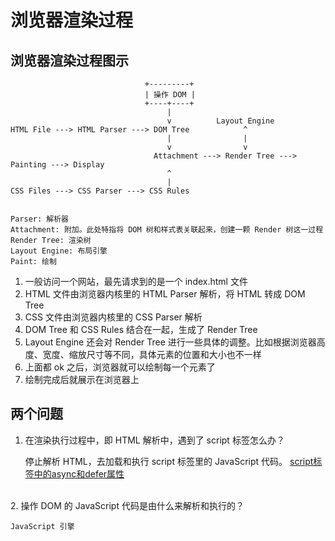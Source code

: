 # 浏览器渲染过程

## 浏览器渲染过程图示

```
                              +---------+ 
                              | 操作 DOM |
                              +----+----+     
                                   |
                                   v          Layout Engine
HTML File ---> HTML Parser ---> DOM Tree            ^
                                   |                |
                                   v                v
                                Attachment ---> Render Tree ---> Painting ---> Display
                                   ^
                                   |
CSS Files ---> CSS Parser ---> CSS Rules


Parser: 解析器
Attachment: 附加。此处特指将 DOM 树和样式表关联起来，创建一颗 Render 树这一过程
Render Tree: 渲染树
Layout Engine: 布局引擎
Paint: 绘制
```

1. 一般访问一个网站，最先请求到的是一个 index.html 文件
2. HTML 文件由浏览器内核里的 HTML Parser 解析，将 HTML 转成 DOM Tree
3. CSS 文件由浏览器内核里的 CSS Parser 解析
4. DOM Tree 和 CSS Rules 结合在一起，生成了 Render Tree
5. Layout Engine 还会对 Render Tree 进行一些具体的调整。比如根据浏览器高度、宽度、缩放尺寸等不同，具体元素的位置和大小也不一样
6. 上面都 ok 之后，浏览器就可以绘制每一个元素了
7. 绘制完成后就展示在浏览器上

## 两个问题

1. 在渲染执行过程中，即 HTML 解析中，遇到了 script 标签怎么办？

    停止解析 HTML，去加载和执行 script 标签里的 JavaScript 代码。
    [script标签中的async和defer属性](script标签的async和defer属性.md)
<br>
2. 操作 DOM 的 JavaScript 代码是由什么来解析和执行的？

    JavaScript 引擎